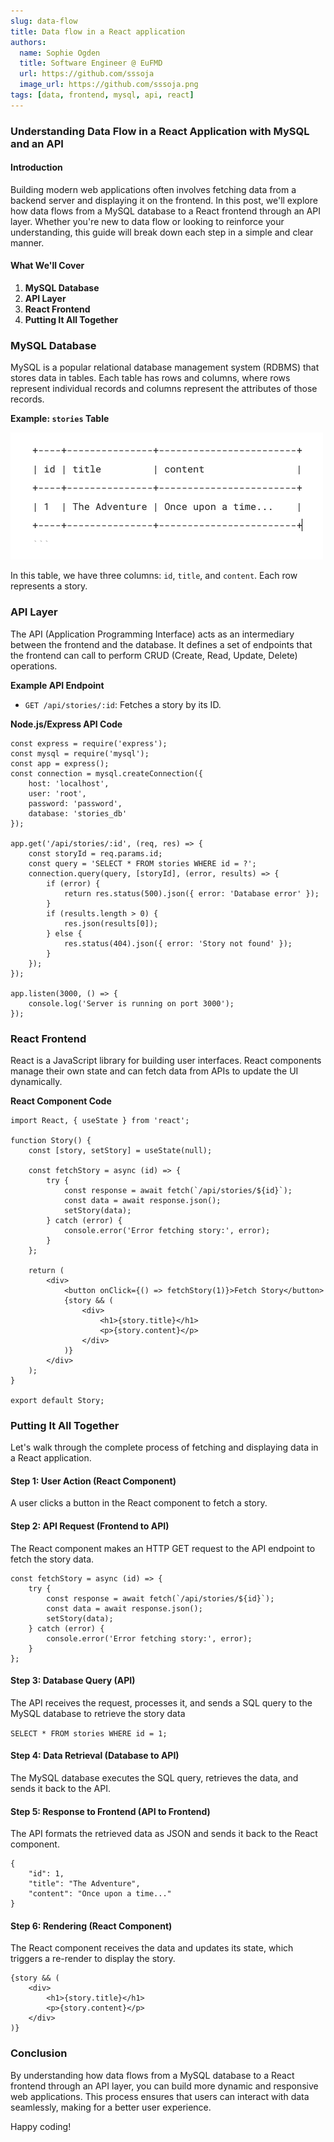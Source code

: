 ```yaml
---
slug: data-flow
title: Data flow in a React application
authors:
  name: Sophie Ogden
  title: Software Engineer @ EuFMD
  url: https://github.com/sssoja
  image_url: https://github.com/sssoja.png
tags: [data, frontend, mysql, api, react]
---
```


### Understanding Data Flow in a React Application with MySQL and an API

#### Introduction

Building modern web applications often involves fetching data from a backend server and displaying it on the frontend. In this post, we'll explore how data flows from a MySQL database to a React frontend through an API layer. Whether you're new to data flow or looking to reinforce your understanding, this guide will break down each step in a simple and clear manner.

#### What We'll Cover

1.  **MySQL Database**
2.  **API Layer**
3.  **React Frontend**
4.  **Putting It All Together**

### MySQL Database

MySQL is a popular relational database management system (RDBMS) that stores data in tables. Each table has rows and columns, where rows represent individual records and columns represent the attributes of those records.

**Example: `stories` Table**

![example MySQL table](./stories_table.png)

In this table, we have three columns: `id`, `title`, and `content`. Each row represents a story.

### API Layer

The API (Application Programming Interface) acts as an intermediary between the frontend and the database. It defines a set of endpoints that the frontend can call to perform CRUD (Create, Read, Update, Delete) operations.

**Example API Endpoint**

- `GET /api/stories/:id`: Fetches a story by its ID.

**Node.js/Express API Code**

```
const express = require('express');
const mysql = require('mysql');
const app = express();
const connection = mysql.createConnection({
    host: 'localhost',
    user: 'root',
    password: 'password',
    database: 'stories_db'
});

app.get('/api/stories/:id', (req, res) => {
    const storyId = req.params.id;
    const query = 'SELECT * FROM stories WHERE id = ?';
    connection.query(query, [storyId], (error, results) => {
        if (error) {
            return res.status(500).json({ error: 'Database error' });
        }
        if (results.length > 0) {
            res.json(results[0]);
        } else {
            res.status(404).json({ error: 'Story not found' });
        }
    });
});

app.listen(3000, () => {
    console.log('Server is running on port 3000');
});
```

### React Frontend

React is a JavaScript library for building user interfaces. React components manage their own state and can fetch data from APIs to update the UI dynamically.

**React Component Code**

```
import React, { useState } from 'react';

function Story() {
    const [story, setStory] = useState(null);

    const fetchStory = async (id) => {
        try {
            const response = await fetch(`/api/stories/${id}`);
            const data = await response.json();
            setStory(data);
        } catch (error) {
            console.error('Error fetching story:', error);
        }
    };

    return (
        <div>
            <button onClick={() => fetchStory(1)}>Fetch Story</button>
            {story && (
                <div>
                    <h1>{story.title}</h1>
                    <p>{story.content}</p>
                </div>
            )}
        </div>
    );
}

export default Story;
```

### Putting It All Together

Let's walk through the complete process of fetching and displaying data in a React application.

#### Step 1: User Action (React Component)

A user clicks a button in the React component to fetch a story.

#### Step 2: API Request (Frontend to API)

The React component makes an HTTP GET request to the API endpoint to fetch the story data.

```
const fetchStory = async (id) => {
    try {
        const response = await fetch(`/api/stories/${id}`);
        const data = await response.json();
        setStory(data);
    } catch (error) {
        console.error('Error fetching story:', error);
    }
};
```

#### Step 3: Database Query (API)

The API receives the request, processes it, and sends a SQL query to the MySQL database to retrieve the story data

`SELECT * FROM stories WHERE id = 1;`

#### Step 4: Data Retrieval (Database to API)

The MySQL database executes the SQL query, retrieves the data, and sends it back to the API.

#### Step 5: Response to Frontend (API to Frontend)

The API formats the retrieved data as JSON and sends it back to the React component.

```
{
    "id": 1,
    "title": "The Adventure",
    "content": "Once upon a time..."
}
```

#### Step 6: Rendering (React Component)

The React component receives the data and updates its state, which triggers a re-render to display the story.

```
{story && (
    <div>
        <h1>{story.title}</h1>
        <p>{story.content}</p>
    </div>
)}
```

### Conclusion

By understanding how data flows from a MySQL database to a React frontend through an API layer, you can build more dynamic and responsive web applications. This process ensures that users can interact with data seamlessly, making for a better user experience.

Happy coding!
